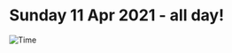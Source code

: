 # Sunday 11 Apr 2021 - all day!
![Time](https://github.com/rich-ctm/today/workflows/Time/badge.svg)
